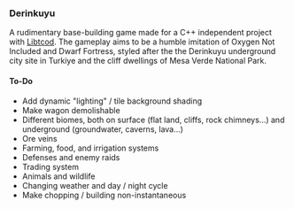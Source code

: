 ### Derinkuyu

A rudimentary base-building game made for a C++ independent project with [Libtcod](https://github.com/libtcod/libtcod). The gameplay aims to be a humble imitation of Oxygen Not Included and Dwarf Fortress, styled after the the Derinkuyu underground city site in Turkiye and the cliff dwellings of Mesa Verde National Park.

#### To-Do
- Add dynamic "lighting" / tile background shading
- Make wagon demolishable
- Different biomes, both on surface (flat land, cliffs, rock chimneys...) and underground (groundwater, caverns, lava...)
- Ore veins
- Farming, food, and irrigation systems
- Defenses and enemy raids
- Trading system
- Animals and wildlife
- Changing weather and day / night cycle
- Make chopping / building non-instantaneous
